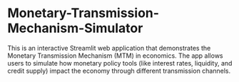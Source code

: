 # Monetary-Transmission-Mechanism-Simulator
This is an interactive Streamlit web application that demonstrates the Monetary Transmission Mechanism (MTM) in economics. The app allows users to simulate how monetary policy tools (like interest rates, liquidity, and credit supply) impact the economy through different transmission channels.
